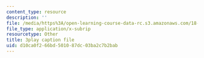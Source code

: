 ```yaml
---
content_type: resource
description: ''
file: /media/https%3A/open-learning-course-data-rc.s3.amazonaws.com/18-02sc-multivariable-calculus-fall-2010/d10ca0f266bd501087dc03ba2c7b2bab_MosaZngFjZY.vtt
file_type: application/x-subrip
resourcetype: Other
title: 3play caption file
uid: d10ca0f2-66bd-5010-87dc-03ba2c7b2bab
---
```

